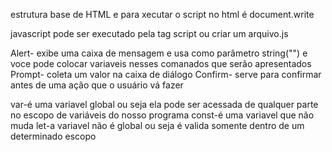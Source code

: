 estrutura base de HTML e para xecutar o script no html é document.write
<!DOCTYPE html>
<html lang="pt-br">
<head>
    <meta charset="UTF-8">
    <title>Variáveis</title>
</head>
<body> 
<script>    
</script>  
</body>
</html>
javascript pode ser executado pela tag script ou criar um arquivo.js

Alert- exibe uma caixa de mensagem e usa como parâmetro string("") e voce pode colocar variaveis nesses comanados que serão apresentados
Prompt- coleta um valor na caixa de diálogo
Confirm- serve para confirmar antes de uma ação que o usuário vá fazer

var-é uma variavel global ou seja ela pode ser acessada de qualquer parte no escopo de variáveis do nosso programa
const-é uma variavel que não muda
let-a variavel não é global ou seja é valida somente dentro de um determinado escopo